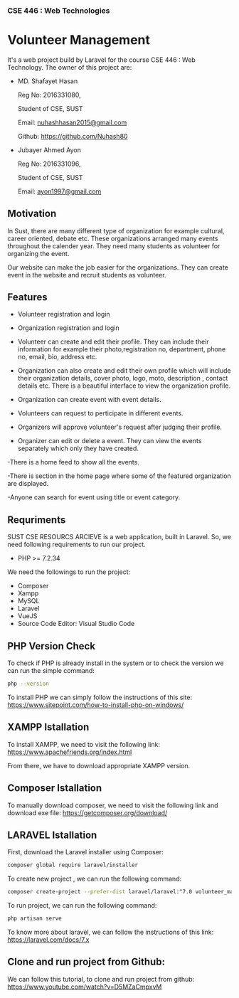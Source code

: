 ### CSE 446 : Web Technologies

# Volunteer Management






It's a web project build by Laravel for the course CSE 446 : Web Technology. The owner of this project are:


- MD. Shafayet Hasan
  
  Reg No: 2016331080,
  
  Student of CSE, SUST
  
  Email: nuhashhasan2015@gmail.com
  
  Github: https://github.com/Nuhash80



- Jubayer Ahmed Ayon
  
  Reg No: 2016331096,
  
  Student of CSE, SUST
  
  Email: ayon1997@gmail.com
  



## Motivation

In Sust, there are many different type of organization for example cultural, career oriented, debate etc. These organizations arranged many events throughout the calender year. They need many students as volunteer for organizing the event. 


Our website can make the job easier for the organizations. They can create event in the website and recruit students as volunteer. 




## Features


- Volunteer registration and login
- Organization registration and login

- Volunteer can create and edit their profile. They can include their information for example their photo,registration no, department, phone no, email, bio, address etc.

- Organization can also create and edit their own profile which will include their organization details, cover photo, logo, moto, description , contact details etc. There is a beautiful interface to view the organization profile.


- Organization can create event with event details.
 

- Volunteers can request to perticipate in different events. 

- Organizers will approve volunteer's request after judging their profile.

- Organizer can edit or delete a event. They can view the events separately which only they have created.

-There is a home feed to show all the events.

-There is section in the home page where some of the featured organization are displayed.

-Anyone can search for event using title or event category.


## Requriments

SUST CSE RESOURCS ARCIEVE is a web application, built in Laravel. So, we need following requirements to run our project.

- PHP  >= 7.2.34

We need the followings to run the project:
- Composer
- Xampp
- MySQL
- Laravel
- VueJS
- Source Code Editor: Visual Studio Code

## PHP Version Check
To check if PHP is already install in the system or to check the version we can run the simple command:

```sh
php --version
```

To install PHP we can simply follow the instructions of this site:
https://www.sitepoint.com/how-to-install-php-on-windows/

## XAMPP Istallation
To install XAMPP, we need to visit the following link:
https://www.apachefriends.org/index.html

From there, we have to download appropriate XAMPP version.

## Composer Istallation

To manually download composer, we need to visit the following link and download exe file:
https://getcomposer.org/download/


## LARAVEL Istallation
First, download the Laravel installer using Composer:
```sh
composer global require laravel/installer
```

To create new project , we can run the following command:
```sh
composer create-project --prefer-dist laravel/laravel:^7.0 volunteer_management
```

To run project, we can run the following command:

```sh
php artisan serve
```

To know more about laravel, we can follow the instructions of this link:
https://laravel.com/docs/7.x

## Clone and run project from Github:
We can follow this tutorial, to clone and run project from github:
https://www.youtube.com/watch?v=D5MZaCmpxvM
